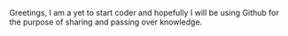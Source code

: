 Greetings, I am a yet to start coder and hopefully I will be using Github for the purpose of sharing and passing over knowledge.
